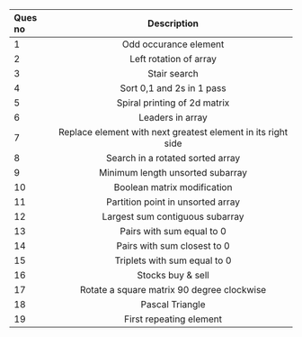 | Ques no      | Description | 
| :---        |    :----:   | 
| 1      | Odd occurance element       | 
| 2      | Left rotation of array       |  
| 3      | Stair search       | 
| 4      | Sort 0,1 and 2s in 1 pass       | 
| 5      | Spiral printing of 2d matrix       | 
| 6      | Leaders in array       | 
| 7      | Replace element with next greatest element in its right side       | 
| 8      | Search in a rotated sorted array       | 
| 9      | Minimum length unsorted subarray       | 
| 10     | Boolean matrix modification       | 
| 11     | Partition point in unsorted array       | 
| 12     | Largest sum contiguous subarray       | 
| 13     | Pairs with sum equal to 0       | 
| 14     | Pairs with sum closest to 0       | 
| 15     | Triplets with sum equal to 0       | 
| 16     | Stocks buy & sell       | 
| 17     | Rotate a square matrix 90 degree clockwise       | 
| 18     | Pascal Triangle       | 
| 19     | First repeating element       | 
